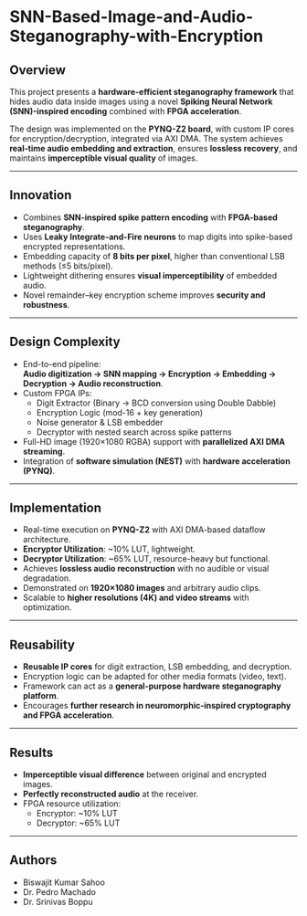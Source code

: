 # SNN-Based-Image-and-Audio-Steganography-with-Encryption

## Overview  
This project presents a **hardware-efficient steganography framework** that hides audio data inside images using a novel **Spiking Neural Network (SNN)-inspired encoding** combined with **FPGA acceleration**.  

The design was implemented on the **PYNQ-Z2 board**, with custom IP cores for encryption/decryption, integrated via AXI DMA. The system achieves **real-time audio embedding and extraction**, ensures **lossless recovery**, and maintains **imperceptible visual quality** of images.  

---

## Innovation  
- Combines **SNN-inspired spike pattern encoding** with **FPGA-based steganography**.  
- Uses **Leaky Integrate-and-Fire neurons** to map digits into spike-based encrypted representations.  
- Embedding capacity of **8 bits per pixel**, higher than conventional LSB methods (≤5 bits/pixel).  
- Lightweight dithering ensures **visual imperceptibility** of embedded audio.  
- Novel remainder–key encryption scheme improves **security and robustness**.  

---

## Design Complexity  
- End-to-end pipeline:  
  **Audio digitization → SNN mapping → Encryption → Embedding → Decryption → Audio reconstruction**.  
- Custom FPGA IPs:  
  - Digit Extractor (Binary → BCD conversion using Double Dabble)  
  - Encryption Logic (mod-16 + key generation)  
  - Noise generator & LSB embedder  
  - Decryptor with nested search across spike patterns  
- Full-HD image (1920×1080 RGBA) support with **parallelized AXI DMA streaming**.  
- Integration of **software simulation (NEST)** with **hardware acceleration (PYNQ)**.  

---

## Implementation  
- Real-time execution on **PYNQ-Z2** with AXI DMA-based dataflow architecture.  
- **Encryptor Utilization**: ~10% LUT, lightweight.  
- **Decryptor Utilization**: ~65% LUT, resource-heavy but functional.  
- Achieves **lossless audio reconstruction** with no audible or visual degradation.  
- Demonstrated on **1920×1080 images** and arbitrary audio clips.  
- Scalable to **higher resolutions (4K) and video streams** with optimization.  

---

## Reusability  
- **Reusable IP cores** for digit extraction, LSB embedding, and decryption.  
- Encryption logic can be adapted for other media formats (video, text).  
- Framework can act as a **general-purpose hardware steganography platform**.  
- Encourages **further research in neuromorphic-inspired cryptography and FPGA acceleration**.  

---

## Results  
- **Imperceptible visual difference** between original and encrypted images.  
- **Perfectly reconstructed audio** at the receiver.  
- FPGA resource utilization:  
  - Encryptor: ~10% LUT  
  - Decryptor: ~65% LUT  

---

## Authors  
- Biswajit Kumar Sahoo  
- Dr. Pedro Machado  
- Dr. Srinivas Boppu  
